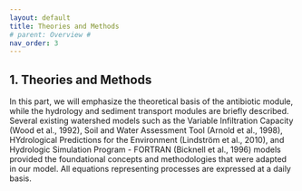 ```yaml
---
layout: default
title: Theories and Methods
# parent: Overview # 
nav_order: 3 
---
```

<div class="justify-text" markdown="1">

## 1. Theories and Methods

In this part, we will emphasize the theoretical basis of the antibiotic module, while the hydrology and sediment transport modules are briefly described. Several existing watershed models such as the Variable Infiltration Capacity (Wood et al., 1992), Soil and Water Assessment Tool (Arnold et al., 1998), HYdrological Predictions for the Environment (Lindström et al., 2010), and Hydrologic Simulation Program - FORTRAN (Bicknell et al., 1996) models provided the foundational concepts and methodologies that were adapted in our model. All equations representing processes are expressed at a daily basis.

</div>